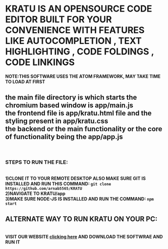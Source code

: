 <h1>KRATU IS AN OPENSOURCE CODE EDITOR BUILT FOR YOUR CONVENIENCE WITH FEATURES LIKE AUTOCOMPLETION , TEXT HIGHLIGHTING , CODE FOLDINGS , CODE LINKINGS 
<br></h1>
<b>NOTE:THIS SOFTWARE USES THE ATOM FRAMEWORK, MAY TAKE TIME TO LOAD AT FIRST</b>
<br>
<h2>the main file directory is which starts the chromium based window is app/main.js 
<br>
the frontend file is app/kratu.html file and the styling present in app/kratu.css
<br>
the backend or the main functionality or the core of functionality being the app/app.js
</h2>
<br>
<h3>STEPS TO RUN THE FILE:</h3>
<br>
  <b>1)CLONE IT TO YOUR REMOTE DESKTOP ALSO MAKE SURE GIT IS INSTALLED AND RUN THIS COMMAND: <code>git clone https://github.com/arnab5565/KRATU</code>
    <br>
    2)NAVIGATE TO KRATU/app
    <br>
    3)MAKE SURE NODE-JS IS INSTALLED AND RUN THE COMMAND: <code>npm start</code>
  </b>
  <h2>ALTERNATE WAY TO RUN KRATU ON YOUR PC:</h2>
  <br>
  <b>VISIT OUR WEBSITE <a href="https://kratucommunity.web.app">clicking here</a> AND DOWNLOAD THE SOFTWRAE AND RUN IT</b>

